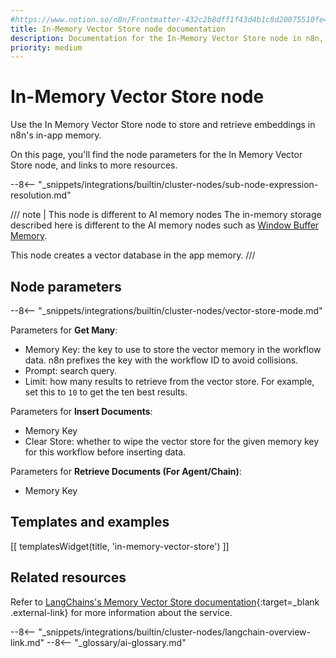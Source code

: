```yaml
---
#https://www.notion.so/n8n/Frontmatter-432c2b8dff1f43d4b1c8d20075510fe4
title: In-Memory Vector Store node documentation
description: Documentation for the In-Memory Vector Store node in n8n, a workflow automation platform. Includes details of operations and configuration, and links to examples and credentials information.
priority: medium
---
```


# In-Memory Vector Store node

Use the In Memory Vector Store node to store and retrieve embeddings in n8n's in-app memory. 

On this page, you'll find the node parameters for the In Memory Vector Store node, and links to more resources.

--8<-- "_snippets/integrations/builtin/cluster-nodes/sub-node-expression-resolution.md"

/// note | This node is different to AI memory nodes
The in-memory storage described here is different to the AI memory nodes such as [Window Buffer Memory](/integrations/builtin/cluster-nodes/sub-nodes/n8n-nodes-langchain.memorybufferwindow/).

This node creates a vector database in the app memory.
///

## Node parameters

--8<-- "_snippets/integrations/builtin/cluster-nodes/vector-store-mode.md"


Parameters for **Get Many**:

* Memory Key: the key to use to store the vector memory in the workflow data. n8n prefixes the key with the workflow ID to avoid collisions.
* Prompt: search query.
* Limit: how many results to retrieve from the vector store. For example, set this to `10` to get the ten best results.


Parameters for **Insert Documents**:

* Memory Key
* Clear Store: whether to wipe the vector store for the given memory key for this workflow before inserting data.

Parameters for **Retrieve Documents (For Agent/Chain)**:

* Memory Key

## Templates and examples

<!-- see https://www.notion.so/n8n/Pull-in-templates-for-the-integrations-pages-37c716837b804d30a33b47475f6e3780 -->
[[ templatesWidget(title, 'in-memory-vector-store') ]]

## Related resources

Refer to [LangChains's Memory Vector Store documentation](https://js.langchain.com/docs/modules/data_connection/vectorstores/integrations/memory){:target=_blank .external-link} for more information about the service.

--8<-- "_snippets/integrations/builtin/cluster-nodes/langchain-overview-link.md"
--8<-- "_glossary/ai-glossary.md"
